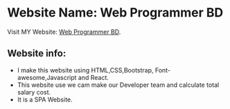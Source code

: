 # Website Name: Web Programmer BD

Visit MY Website: [Web Programmer BD](https://web-programmer-bd.netlify.app/).

## Website info:

- I make this website using HTML,CSS,Bootstrap, Font-awesome,Javascript and React.
- This website use we cam make our Developer team and calculate total salary cost.
- It is a SPA Website.
